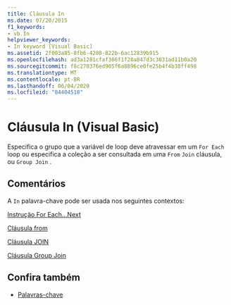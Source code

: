 ```yaml
---
title: Cláusula In
ms.date: 07/20/2015
f1_keywords:
- vb.In
helpviewer_keywords:
- In keyword [Visual Basic]
ms.assetid: 2f003a85-8fb6-4280-822b-6ac12839b915
ms.openlocfilehash: ad3a1281cfaf366f1f28a847d3c3831ad11b0a20
ms.sourcegitcommit: f8c270376ed905f6a8896ce0fe25b4f4b38ff498
ms.translationtype: MT
ms.contentlocale: pt-BR
ms.lasthandoff: 06/04/2020
ms.locfileid: "84404518"
---
```

# <a name="in-clause-visual-basic"></a>Cláusula In (Visual Basic)
Especifica o grupo que a variável de loop deve atravessar em um `For Each` loop ou especifica a coleção a ser consultada em uma `From` `Join` cláusula, ou `Group Join` .  
  
## <a name="remarks"></a>Comentários  
 A `In` palavra-chave pode ser usada nos seguintes contextos:  
  
 [Instrução For Each...Next](for-each-next-statement.md)  
  
 [Cláusula from](../queries/from-clause.md)  
  
 [Cláusula JOIN](../queries/join-clause.md)  
  
 [Cláusula Group Join](../queries/group-join-clause.md)  
  
## <a name="see-also"></a>Confira também

- [Palavras-chave](../keywords/index.md)
